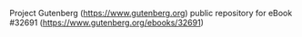 Project Gutenberg (https://www.gutenberg.org) public repository for eBook #32691 (https://www.gutenberg.org/ebooks/32691)
